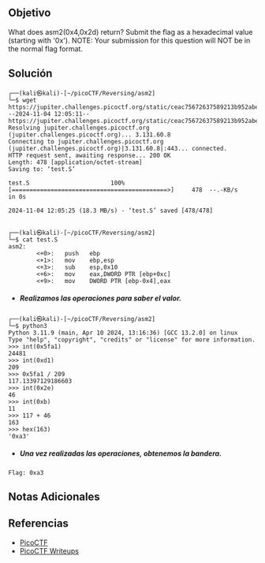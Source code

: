 ## Objetivo
What does asm2(0x4,0x2d) return? Submit the flag as a hexadecimal value (starting with '0x'). NOTE: Your submission for this question will NOT be in the normal flag format.
## Solución
```
┌──(kali㉿kali)-[~/picoCTF/Reversing/asm2]
└─$ wget https://jupiter.challenges.picoctf.org/static/ceac75672637589213b952abe32c84b3/test.S
--2024-11-04 12:05:11--  https://jupiter.challenges.picoctf.org/static/ceac75672637589213b952abe32c84b3/test.S
Resolving jupiter.challenges.picoctf.org (jupiter.challenges.picoctf.org)... 3.131.60.8
Connecting to jupiter.challenges.picoctf.org (jupiter.challenges.picoctf.org)|3.131.60.8|:443... connected.
HTTP request sent, awaiting response... 200 OK
Length: 478 [application/octet-stream]
Saving to: ‘test.S’

test.S                       100%[============================================>]     478  --.-KB/s    in 0s      

2024-11-04 12:05:25 (18.3 MB/s) - ‘test.S’ saved [478/478]

                                                                                                                  
┌──(kali㉿kali)-[~/picoCTF/Reversing/asm2]
└─$ cat test.S
asm2:
        <+0>:   push   ebp
        <+1>:   mov    ebp,esp
        <+3>:   sub    esp,0x10
        <+6>:   mov    eax,DWORD PTR [ebp+0xc]
        <+9>:   mov    DWORD PTR [ebp-0x4],eax
```

- ##### Realizamos las operaciones para saber el valor.
```
┌──(kali㉿kali)-[~/picoCTF/Reversing/asm2]
└─$ python3
Python 3.11.9 (main, Apr 10 2024, 13:16:36) [GCC 13.2.0] on linux
Type "help", "copyright", "credits" or "license" for more information.
>>> int(0x5fa1)
24481
>>> int(0xd1)
209
>>> 0x5fa1 / 209
117.13397129186603
>>> int(0x2e)
46
>>> int(0xb)
11
>>> 117 + 46
163
>>> hex(163)
'0xa3'
```

- ##### Una vez realizadas las operaciones, obtenemos la bandera.
```
Flag: 0xa3
```
## Notas Adicionales
## Referencias
- [PicoCTF](https://play.picoctf.org)
- [PicoCTF Writeups](https://www.youtube.com/playlist?list=PLDo9DMLZyP6kTZ8Td37-LdbAx4-yNfHBl&authuser=0)
